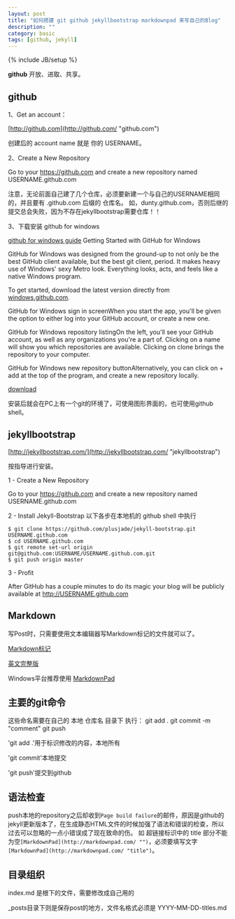 ```yaml
---
layout: post
title: "如何搭建 git github jekyllbootstrap markdownpad 来写自己的Blog"
description: ""
category: basic
tags: [github, jekyll]
---
```

{% include JB/setup %}

**github** 开放、进取、共享。

## github ##
1、Get an account：

[http://github.com](http://github.com/ "github.com")

创建后的 account name 就是 你的 USERNAME。

2、Create a New Repository

Go to your https://github.com and create a new repository named USERNAME.github.com

注意，无论前面自己建了几个仓库，必须要新建一个与自己的USERNAME相同的，并且要有 .github.com 后缀的 仓库名。
如，dunty.github.com，否则后继的提交总会失败，因为不存在jekyllbootstrap需要仓库！！

3、下载安装 github for windows

[github for windows guide](https://help.github.com/articles/getting-started-with-github-for-windows "windows")
Getting Started with GitHub for Windows

GitHub for Windows was designed from the ground-up to not only be the best GitHub client available, but the best git client, period. It makes heavy use of Windows' sexy Metro look. Everything looks, acts, and feels like a native Windows program.

To get started, download the latest version directly from [windows.github.com](http://windwos.github.com/ "title").

GitHub for Windows sign in screenWhen you start the app, you'll be given the option to either log into your GitHub account, or create a new one.

GitHub for Windows repository listingOn the left, you'll see your GitHub account, as well as any organizations you're a part of. Clicking on a name will show you which repositories are available. Clicking on clone brings the repository to your computer.

GitHub for Windows new repository buttonAlternatively, you can click on + add at the top of the program, and create a new repository locally.

[download](http://github-windows.s3.amazonaws.com/GitHubSetup.exe "title")

安装后就会在PC上有一个git的环境了，可使用图形界面的，也可使用github shell。


## jekyllbootstrap ##
[http://jekyllbootstrap.com/](http://jekyllbootstrap.com/ "jekyllbootstrap")

按指导进行安装。

1 - Create a New Repository

Go to your https://github.com and create a new repository named USERNAME.github.com

2 - Install Jekyll-Bootstrap 以下各步在本地机的 github shell 中执行

    $ git clone https://github.com/plusjade/jekyll-bootstrap.git USERNAME.github.com
    $ cd USERNAME.github.com
    $ git remote set-url origin git@github.com:USERNAME/USERNAME.github.com.git
    $ git push origin master
    

3 - Profit

After GitHub has a couple minutes to do its magic your blog will be publicly available at http://USERNAME.github.com 

## Markdown ##
写Post时，只需要使用文本编辑器写Markdown标记的文件就可以了。

[Markdown标记](http://qingbo.net/picky/502-markdown-syntax.html "Markdown标记")

[英文完整版](http://daringfireball.net/projects/markdown/syntax "英文完整版")

Windows平台推荐使用 [MarkdownPad](http://markdownpad.com/)

## 主要的git命令 ##
这些命名需要在自己的 本地 仓库名 目录下 执行：
    git add .
    git commit -m "comment"
    git push

'git add .'用于标识修改的内容，本地所有

'git commit'本地提交

'git push'提交到github

## 语法检查 ##
push本地的repository之后却收到`Page build failure`的邮件，原因是github的jekyll更新版本了，在生成静态HTML文件的时候加强了语法和错误的检查，所以过去可以忽略的一点小错误成了现在致命的伤。
如 超链接标识中的 title 部分不能为空`[MarkdownPad](http://markdownpad.com/ "")`，必须要填写文字`[MarkdownPad](http://markdownpad.com/ "title")`。

## 目录组织 ##

index.md 是根下的文件，需要修改成自己用的

_posts目录下则是保存post的地方，文件名格式必须是 YYYY-MM-DD-titles.md


